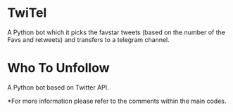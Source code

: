 # TwiTel

A Python bot which it picks the favstar tweets (based on the number of the Favs and retweets) and transfers to a telegram channel.

# Who To Unfollow
A Python bot based on Twitter API.

*For more information please refer to the comments within the main codes.
